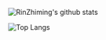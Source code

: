 ![RinZhiming's github stats](https://github-readme-stats.vercel.app/api?username=RinZhiming&show_icons=true&theme=shadow_blue)

![Top Langs](https://github-readme-stats.vercel.app/api/top-langs/?username=RinZhiming&langs_count=4&theme=shadow_blue)
